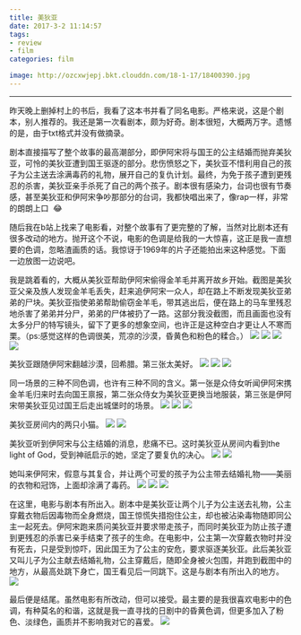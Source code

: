 ```yaml
---
title: 美狄亚
date: 2017-3-2 11:14:57
tags: 
- review
- film
categories: film

image: http://ozcxwjepj.bkt.clouddn.com/18-1-17/18400390.jpg
---
```

*********

<!--more-->

昨天晚上删掉村上的书后，我看了这本书并看了同名电影。严格来说，这是个剧本，别人推荐的。我还是第一次看剧本，颇为好奇。剧本很短，大概两万字。遗憾的是，由于txt格式并没有做摘录。

剧本直接描写了整个故事的最高潮部分，即伊阿宋将与国王的公主结婚而抛弃美狄亚，可怜的美狄亚遭到国王驱逐的部分。悲伤愤怒之下，美狄亚不惜利用自己的孩子为公主送去涂满毒药的礼物，展开自己的复仇计划。最终，为免于孩子遭到更残忍的杀害，美狄亚亲手杀死了自己的两个孩子。剧本很有感染力，台词也很有节奏感，甚至美狄亚和伊阿宋争吵那部分的台词，我都快唱出来了，像rap一样，非常的朗朗上口  :joy:

随后我在b站上找来了电影看，对整个故事有了更完整的了解，当然对比剧本还有很多改动的地方。抛开这个不说，电影的色调是给我的一大惊喜，这正是我一直想要的色调，忽略渣画质的话。我惊讶于1969年的片子还能拍出来这种感觉。下面一边放图一边说吧。

我是跳着看的，大概从美狄亚帮助伊阿宋偷得金羊毛并离开故乡开始。截图是美狄亚父亲及族人发现金羊毛丢失，赶来追伊阿宋一众人，却在路上不断发现美狄亚弟弟的尸块。美狄亚指使弟弟帮助偷窃金羊毛，带其逃出后，便在路上的马车里残忍地杀害了弟弟并分尸，弟弟的尸体被扔了一路。这部分我没截图，而且画面也没有太多分尸的特写镜头，留下了更多的想象空间，也许正是这种空白才更让人不寒而栗。（ps:感觉这样的色调很美，荒凉的沙漠，昏黄色和粉色的糅合。）
![](http://ozcxwjepj.bkt.clouddn.com/18-1-17/10709849.jpg)
![](http://ozcxwjepj.bkt.clouddn.com/18-1-17/54520855.jpg)
![](http://ozcxwjepj.bkt.clouddn.com/18-1-17/55044632.jpg)
![](http://ozcxwjepj.bkt.clouddn.com/18-1-17/93116795.jpg)

美狄亚跟随伊阿宋翻越沙漠，回希腊。第三张太美好。
![](http://ozcxwjepj.bkt.clouddn.com/18-1-17/91124415.jpg)
![](http://ozcxwjepj.bkt.clouddn.com/18-1-17/44328566.jpg)
![](http://ozcxwjepj.bkt.clouddn.com/18-1-17/18400390.jpg)

同一场景的三种不同色调，也许有三种不同的含义。第一张是众侍女听闻伊阿宋携金羊毛归来时去向国王禀报，第二张众侍女为美狄亚更换当地服装，第三张是伊阿宋带美狄亚见过国王后走出城堡时的场景。
![](http://ozcxwjepj.bkt.clouddn.com/18-1-17/75760239.jpg)
![](http://ozcxwjepj.bkt.clouddn.com/18-1-17/6926106.jpg)
![](http://ozcxwjepj.bkt.clouddn.com/18-1-17/55817348.jpg)

美狄亚房间内的两只小猫。
![](http://ozcxwjepj.bkt.clouddn.com/18-1-17/59847522.jpg)
![](http://ozcxwjepj.bkt.clouddn.com/18-1-17/87983742.jpg)

美狄亚听到伊阿宋与公主结婚的消息，悲痛不已。这时美狄亚从房间内看到the light of God，受到神祇启示的她，坚定了要复仇的决心。
![](http://ozcxwjepj.bkt.clouddn.com/18-1-17/49457596.jpg)
![](http://ozcxwjepj.bkt.clouddn.com/18-1-17/89402180.jpg)

她叫来伊阿宋，假意与其复合，并让两个可爱的孩子为公主带去结婚礼物——美丽的衣物和冠饰，上面却涂满了毒药。
![](http://ozcxwjepj.bkt.clouddn.com/18-1-17/59357482.jpg)
![](http://ozcxwjepj.bkt.clouddn.com/18-1-17/84820311.jpg)
![](http://ozcxwjepj.bkt.clouddn.com/18-1-17/92373402.jpg)

在这里，电影与剧本有所出入。剧本中是美狄亚让两个儿子为公主送去礼物，公主穿戴衣物后因毒物而全身燃烧，国王惊慌失措抱住公主，却也被沾染毒物随即同公主一起死去。伊阿宋跑来质问美狄亚并要求带走孩子，而同时美狄亚为防止孩子遭到更残忍的杀害已亲手结束了孩子的生命。在电影中，公主第一次穿戴衣物时并没有死去，只是受到惊吓，因此国王为了公主的安危，要求驱逐美狄亚。此后美狄亚又叫儿子为公主献去结婚礼物，公主穿戴后，随即全身被火包围，并跑到截图中的地方，从最高处跳下身亡，国王看见后一同跳下。这是与剧本有所出入的地方。
![](http://ozcxwjepj.bkt.clouddn.com/18-1-17/35840859.jpg)

最后便是结尾。虽然电影有所改动，但可以接受。最主要的是我很喜欢电影中的色调，有种莫名的和谐，这就是我一直寻找的日剧中的昏黄色调，但更多加入了粉色、淡绿色，画质并不影响我对它的喜爱。
![](http://ozcxwjepj.bkt.clouddn.com/18-1-17/96370524.jpg)
